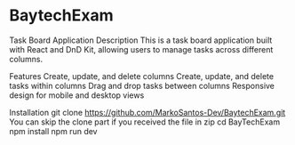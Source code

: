 ﻿# BaytechExam

Task Board Application
Description
This is a task board application built with React and DnD Kit, allowing users to manage tasks across different columns.

Features
Create, update, and delete columns
Create, update, and delete tasks within columns
Drag and drop tasks between columns
Responsive design for mobile and desktop views

Installation
git clone https://github.com/MarkoSantos-Dev/BaytechExam.git
You can skip the clone part if you received the file in zip
cd BayTechExam
npm install
npm run dev 
